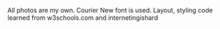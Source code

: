 All photos are my own. 
Courier New font is used. 
Layout, styling code learned from w3schools.com and internetingishard